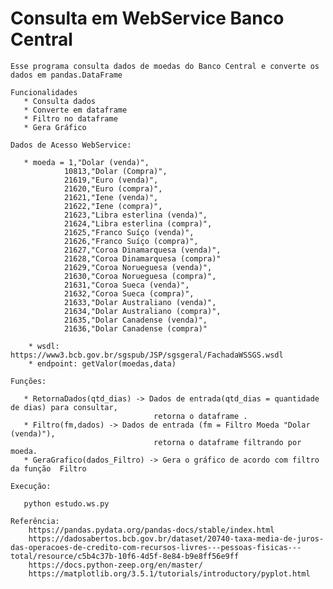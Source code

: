 # Consulta em WebService Banco Central

    Esse programa consulta dados de moedas do Banco Central e converte os dados em pandas.DataFrame
    
    Funcionalidades
       * Consulta dados
       * Converte em dataframe
       * Filtro no dataframe
       * Gera Gráfico

    Dados de Acesso WebService:

       * moeda = 1,"Dolar (venda)",
                10813,"Dolar (Compra)",
                21619,"Euro (venda)",
                21620,"Euro (compra)",
                21621,"Iene (venda)",
                21622,"Iene (compra)",
                21623,"Libra esterlina (venda)",
                21624,"Libra esterlina (compra)",
                21625,"Franco Suíço (venda)",
                21626,"Franco Suíço (compra)",
                21627,"Coroa Dinamarquesa (venda)",
                21628,"Coroa Dinamarquesa (compra)"
                21629,"Coroa Norueguesa (venda)",
                21630,"Coroa Norueguesa (compra)",
                21631,"Coroa Sueca (venda)",
                21632,"Coroa Sueca (compra)",
                21633,"Dolar Australiano (venda)",
                21634,"Dolar Australiano (compra)",
                21635,"Dolar Canadense (venda)",
                21636,"Dolar Canadense (compra)"
       
        * wsdl: https://www3.bcb.gov.br/sgspub/JSP/sgsgeral/FachadaWSSGS.wsdl
        * endpoint: getValor(moedas,data)

    Funções:
        
       * RetornaDados(qtd_dias) -> Dados de entrada(qtd_dias = quantidade de dias) para consultar, 
                                    retorna o dataframe .
       * Filtro(fm,dados) -> Dados de entrada (fm = Filtro Moeda "Dolar (venda)"), 
                                    retorna o dataframe filtrando por moeda.
       * GeraGrafico(dados_Filtro) -> Gera o gráfico de acordo com filtro da função  Filtro
    
    Execução:
       
       python estudo.ws.py
    
    Referência: 
        https://pandas.pydata.org/pandas-docs/stable/index.html
        https://dadosabertos.bcb.gov.br/dataset/20740-taxa-media-de-juros-das-operacoes-de-credito-com-recursos-livres---pessoas-fisicas---total/resource/c5b4c37b-10f6-4d5f-8e84-b9e8ff56e9ff
        https://docs.python-zeep.org/en/master/
        https://matplotlib.org/3.5.1/tutorials/introductory/pyplot.html
